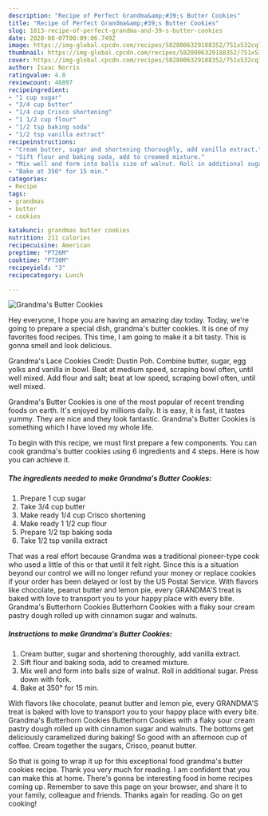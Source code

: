 ```yaml
---
description: "Recipe of Perfect Grandma&amp;#39;s Butter Cookies"
title: "Recipe of Perfect Grandma&amp;#39;s Butter Cookies"
slug: 1813-recipe-of-perfect-grandma-and-39-s-butter-cookies
date: 2020-08-07T00:09:06.749Z
image: https://img-global.cpcdn.com/recipes/5828006329188352/751x532cq70/grandmas-butter-cookies-recipe-main-photo.jpg
thumbnail: https://img-global.cpcdn.com/recipes/5828006329188352/751x532cq70/grandmas-butter-cookies-recipe-main-photo.jpg
cover: https://img-global.cpcdn.com/recipes/5828006329188352/751x532cq70/grandmas-butter-cookies-recipe-main-photo.jpg
author: Isaac Norris
ratingvalue: 4.8
reviewcount: 46897
recipeingredient:
- "1 cup sugar"
- "3/4 cup butter"
- "1/4 cup Crisco shortening"
- "1 1/2 cup flour"
- "1/2 tsp baking soda"
- "1/2 tsp vanilla extract"
recipeinstructions:
- "Cream butter, sugar and shortening thoroughly, add vanilla extract."
- "Sift flour and baking soda, add to creamed mixture."
- "Mix well and form into balls size of walnut. Roll in additional sugar. Press down with fork."
- "Bake at 350° for 15 min."
categories:
- Recipe
tags:
- grandmas
- butter
- cookies

katakunci: grandmas butter cookies 
nutrition: 211 calories
recipecuisine: American
preptime: "PT26M"
cooktime: "PT30M"
recipeyield: "3"
recipecategory: Lunch

---
```



![Grandma&#39;s Butter Cookies](https://img-global.cpcdn.com/recipes/5828006329188352/751x532cq70/grandmas-butter-cookies-recipe-main-photo.jpg)

Hey everyone, I hope you are having an amazing day today. Today, we're going to prepare a special dish, grandma&#39;s butter cookies. It is one of my favorites food recipes. This time, I am going to make it a bit tasty. This is gonna smell and look delicious.

Grandma&#39;s Lace Cookies Credit: Dustin Poh. Combine butter, sugar, egg yolks and vanilla in bowl. Beat at medium speed, scraping bowl often, until well mixed. Add flour and salt; beat at low speed, scraping bowl often, until well mixed.

Grandma&#39;s Butter Cookies is one of the most popular of recent trending foods on earth. It's enjoyed by millions daily. It is easy, it is fast, it tastes yummy. They are nice and they look fantastic. Grandma&#39;s Butter Cookies is something which I have loved my whole life.


To begin with this recipe, we must first prepare a few components. You can cook grandma&#39;s butter cookies using 6 ingredients and 4 steps. Here is how you can achieve it.

<!--inarticleads1-->

##### The ingredients needed to make Grandma&#39;s Butter Cookies:

1. Prepare 1 cup sugar
1. Take 3/4 cup butter
1. Make ready 1/4 cup Crisco shortening
1. Make ready 1 1/2 cup flour
1. Prepare 1/2 tsp baking soda
1. Take 1/2 tsp vanilla extract


That was a real effort because Grandma was a traditional pioneer-type cook who used a little of this or that until it felt right. Since this is a situation beyond our control we will no longer refund your money or replace cookies if your order has been delayed or lost by the US Postal Service. With flavors like chocolate, peanut butter and lemon pie, every GRANDMA&#39;S treat is baked with love to transport you to your happy place with every bite. Grandma&#39;s Butterhorn Cookies Butterhorn Cookies with a flaky sour cream pastry dough rolled up with cinnamon sugar and walnuts. 

<!--inarticleads2-->

##### Instructions to make Grandma&#39;s Butter Cookies:

1. Cream butter, sugar and shortening thoroughly, add vanilla extract.
1. Sift flour and baking soda, add to creamed mixture.
1. Mix well and form into balls size of walnut. Roll in additional sugar. Press down with fork.
1. Bake at 350° for 15 min.


With flavors like chocolate, peanut butter and lemon pie, every GRANDMA&#39;S treat is baked with love to transport you to your happy place with every bite. Grandma&#39;s Butterhorn Cookies Butterhorn Cookies with a flaky sour cream pastry dough rolled up with cinnamon sugar and walnuts. The bottoms get deliciously caramelized during baking! So good with an afternoon cup of coffee. Cream together the sugars, Crisco, peanut butter. 

So that is going to wrap it up for this exceptional food grandma&#39;s butter cookies recipe. Thank you very much for reading. I am confident that you can make this at home. There's gonna be interesting food in home recipes coming up. Remember to save this page on your browser, and share it to your family, colleague and friends. Thanks again for reading. Go on get cooking!
